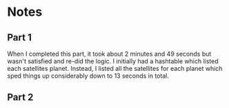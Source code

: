 # Notes

## Part 1

When I completed this part, it took about 2 minutes and 49 seconds but wasn't satisfied and re-did the logic. I initially had a hashtable which listed each satellites planet. Instead, I listed all the satellites for each planet which sped things up considerably down to 13 seconds in total.

## Part 2

